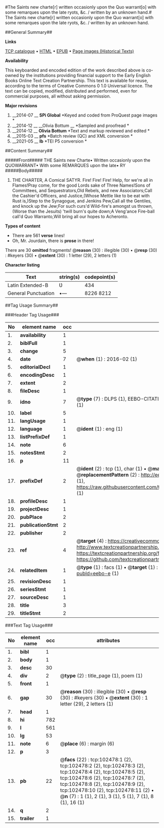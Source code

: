 #The Saints new charte[r] written occasionly upon the Quo warrant[o] with some remarques upon the late ryots, &c. / written by an unknown hand.#
The Saints new charte[r] written occasionly upon the Quo warrant[o] with some remarques upon the late ryots, &c. / written by an unknown hand.

##General Summary##

**Links**

[TCP catalogue](http://www.ota.ox.ac.uk/tcp/)  • 
[HTML](http://tei.it.ox.ac.uk/tcp/Texts-HTML/free/A60/A60111.html)  • 
[EPUB](http://tei.it.ox.ac.uk/tcp/Texts-EPUB/free/A60/A60111.epub) • 
[Page images (Historical Texts)](https://historicaltexts.jisc.ac.uk/eebo-14514877e)

**Availability**

This keyboarded and encoded edition of the work described above is co-owned by the
    institutions providing financial support to the Early English Books Online Text Creation
    Partnership. This text is available for reuse, according to the terms of  Creative Commons 0 1.0 Universal
    licence. The text can be copied, modified, distributed and performed, even for commercial
    purposes, all without asking permission.

**Major revisions**

1. __2014-07 __ __SPi Global__ *Keyed and coded from ProQuest page images *
1. __2014-12 __ __Olivia Bottum __ *Sampled and proofread *
1. __2014-12 __ __Olivia Bottum__ *Text and markup reviewed and edited *
1. __2015-03 __ __pfs__ *Batch review (QC) and XML conversion *
1. __2021-05 __ __lb__ *TEI P5 conversion *

##Content Summary##

#####Front#####
THE Saints new Charte• Written occasionly upon the QUOWARRANT• With some REMARQUES upon the late• RY
#####Body#####

1. THE CHARTER, A Comical SATYR.
Fire! Fire! Fire! Help, for we're all in Flames!Pray come, for the good Lords sake of Three Names!Sons of Committees, and Sequestrators,Old Rebels, and new Associators;Call the Cashier'd Officers, and Justice,(Whose Mettle like to be eat with Rust is,)Step to the Synagogue, and Jenkins Pew,Call all the Gentiles, and knock up the Jew;For such curs'd Wild-fire's amongst us thrown,(Worse than the Jesuits) 'twill burn's quite down;A Veng'ance Fire-ball call'd Quo Warranto,Will bring all our hopes to Acheronto.

**Types of content**

  * There are 561 **verse** lines!
  * Oh, Mr. Jourdain, there is **prose** in there!

There are 30 **omitted** fragments! 
 @__reason__ (30) : illegible (30)  •  @__resp__ (30) : #keyers (30)  •  @__extent__ (30) : 1 letter (29), 2 letters (1)

**Character listing**


|Text|string(s)|codepoint(s)|
|---|---|---|
|Latin Extended-B|Ʋ|434|
|General Punctuation|•—|8226 8212|

##Tag Usage Summary##

###Header Tag Usage###

|No|element name|occ|attributes|
|---|---|---|---|
|1.|__availability__|1||
|2.|__biblFull__|1||
|3.|__change__|5||
|4.|__date__|7| @__when__ (1) : 2016-02 (1)|
|5.|__editorialDecl__|1||
|6.|__encodingDesc__|1||
|7.|__extent__|2||
|8.|__fileDesc__|1||
|9.|__idno__|7| @__type__ (7) : DLPS (1), EEBO-CITATION (1), VID (1), EEBO-PROQUEST (1), STC (2), OCLC (1)|
|10.|__label__|5||
|11.|__langUsage__|1||
|12.|__language__|1| @__ident__ (1) : eng (1)|
|13.|__listPrefixDef__|1||
|14.|__note__|6||
|15.|__notesStmt__|2||
|16.|__p__|11||
|17.|__prefixDef__|2| @__ident__ (2) : tcp (1), char (1)  •  @__matchPattern__ (2) : ([0-9\-]+):([0-9IVX]+) (1), (.+) (1)  •  @__replacementPattern__ (2) : http://eebo.chadwyck.com/downloadtiff?vid=$1&page=$2 (1), https://raw.githubusercontent.com/textcreationpartnership/Texts/master/tcpchars.xml#$1 (1)|
|18.|__profileDesc__|1||
|19.|__projectDesc__|1||
|20.|__pubPlace__|2||
|21.|__publicationStmt__|2||
|22.|__publisher__|2||
|23.|__ref__|4| @__target__ (4) : https://creativecommons.org/publicdomain/zero/1.0/ (1), http://www.textcreationpartnership.org/docs/. (1), https://textcreationpartnership.org/faq/#faq05 (1), https://github.com/textcreationpartnership (1)|
|24.|__relatedItem__|1| @__type__ (1) : facs (1)  •  @__target__ (1) : https://data.historicaltexts.jisc.ac.uk/view?pubId=eebo-e (1)|
|25.|__revisionDesc__|1||
|26.|__seriesStmt__|1||
|27.|__sourceDesc__|1||
|28.|__title__|3||
|29.|__titleStmt__|2||


###Text Tag Usage###

|No|element name|occ|attributes|
|---|---|---|---|
|1.|__bibl__|1||
|2.|__body__|1||
|3.|__desc__|30||
|4.|__div__|2| @__type__ (2) : title_page (1), poem (1)|
|5.|__front__|1||
|6.|__gap__|30| @__reason__ (30) : illegible (30)  •  @__resp__ (30) : #keyers (30)  •  @__extent__ (30) : 1 letter (29), 2 letters (1)|
|7.|__head__|1||
|8.|__hi__|782||
|9.|__l__|561||
|10.|__lg__|53||
|11.|__note__|6| @__place__ (6) : margin (6)|
|12.|__p__|3||
|13.|__pb__|22| @__facs__ (22) : tcp:102478:1 (2), tcp:102478:2 (2), tcp:102478:3 (2), tcp:102478:4 (2), tcp:102478:5 (2), tcp:102478:6 (2), tcp:102478:7 (2), tcp:102478:8 (2), tcp:102478:9 (2), tcp:102478:10 (2), tcp:102478:11 (2)  •  @__n__ (7) : 1 (1), 2 (1), 3 (1), 5 (1), 7 (1), 8 (1), 16 (1)|
|14.|__q__|2||
|15.|__trailer__|1||
